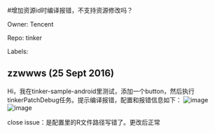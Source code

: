 #增加资源id时编译报错，不支持资源修改吗？

Owner: Tencent

Repo: tinker

Labels: 

## zzwwws (25 Sept 2016)

Hi，我在tinker-sample-android里测试，添加一个button，然后执行tinkerPatchDebug任务。提示编译报错，配置和报错信息如下：
![image](https://cloud.githubusercontent.com/assets/2063712/18814398/96145140-8344-11e6-88dd-3d626aa18e25.png)
![image](https://cloud.githubusercontent.com/assets/2063712/18814401/ab2b8774-8344-11e6-9580-fda8d61758a6.png)

close issue：是配置里的R文件路径写错了。更改后正常


